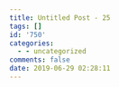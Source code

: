 ```yaml
---
title: Untitled Post - 25
tags: []
id: '750'
categories:
  - - uncategorized
comments: false
date: 2019-06-29 02:28:11
---
```

